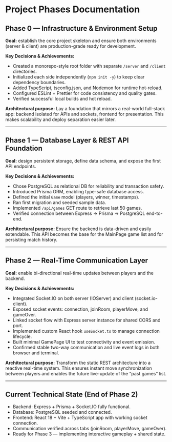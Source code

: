 # Project Phases Documentation

## Phase 0 — Infrastructure & Environment Setup

**Goal:** establish the core project skeleton and ensure both environments (server & client) are production-grade ready for development.

**Key Decisions & Achievements:**

- Created a monorepo-style root folder with separate `/server` and `/client` directories.
- Initialized each side independently (`npm init -y`) to keep clear dependency boundaries.
- Added TypeScript, tsconfig.json, and Nodemon for runtime hot-reload.
- Configured ESLint + Prettier for code consistency and quality gates.
- Verified successful local builds and hot reload.

**Architectural purpose:**
Lay a foundation that mirrors a real-world full-stack app: backend isolated for APIs and sockets, frontend for presentation. This makes scalability and deploy separation easier later.

---

## Phase 1 — Database Layer & REST API Foundation

**Goal:** design persistent storage, define data schema, and expose the first API endpoints.

**Key Decisions & Achievements:**

- Chose PostgreSQL as relational DB for reliability and transaction safety.
- Introduced Prisma ORM, enabling type-safe database access.
- Defined the initial `Game` model (players, winner, timestamps).
- Ran first migration and seeded sample data.
- Implemented `/api/games` GET route to retrieve last 50 games.
- Verified connection between Express → Prisma → PostgreSQL end-to-end.

**Architectural purpose:**
Ensure the backend is data-driven and easily extendable. This API becomes the base for the MainPage game list and for persisting match history.

---

## Phase 2 — Real-Time Communication Layer

**Goal:** enable bi-directional real-time updates between players and the backend.

**Key Decisions & Achievements:**

- Integrated Socket.IO on both server (IOServer) and client (socket.io-client).
- Exposed socket events: connection, joinRoom, playerMove, and gameOver.
- Linked socket flow with Express server instance for shared CORS and port.
- Implemented custom React hook `useSocket.ts` to manage connection lifecycle.
- Built minimal GamePage UI to test connectivity and event emission.
- Confirmed stable two-way communication and live event logs in both browser and terminal.

**Architectural purpose:**
Transform the static REST architecture into a reactive real-time system. This ensures instant move synchronization between players and enables the future live-update of the “past games” list.

---

## Current Technical State (End of Phase 2)

- Backend: Express + Prisma + Socket.IO fully functional.
- Database: PostgreSQL seeded and connected.
- Frontend: React 18 + Vite + TypeScript app with working socket connection.
- Communication verified across tabs (joinRoom, playerMove, gameOver).
- Ready for Phase 3 — implementing interactive gameplay + shared state.

